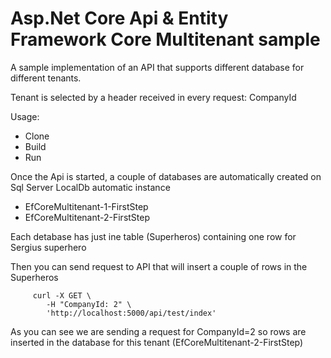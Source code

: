 # Asp.Net Core Api & Entity Framework Core Multitenant sample #

A sample implementation of an API that supports different database for different tenants.

Tenant is selected by a header received in every request: CompanyId

Usage:

- Clone
- Build
- Run

Once the Api is started, a couple of databases are automatically created on Sql Server LocalDb automatic instance

- EfCoreMultitenant-1-FirstStep
- EfCoreMultitenant-2-FirstStep

Each detabase has just ine table (Superheros) containing one row for Sergius superhero

Then you can send request to API that will insert a couple of rows in the Superheros 

         curl -X GET \
	        -H "CompanyId: 2" \
	        'http://localhost:5000/api/test/index'

As you can see we are sending a request for CompanyId=2 so rows are inserted in the database for this tenant (EfCoreMultitenant-2-FirstStep)